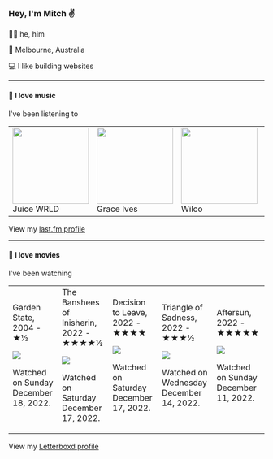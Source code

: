 <article><h3>Hey, I&#x27;m Mitch ✌️</h3><section><p>🙆‍♂️ he, him</p><p>📍 Melbourne, Australia</p><p>💻 I like building websites</p></section><hr/><section><h4>💽 I love music</h4><p>I&#x27;ve been listening to</p><table><tbody><td><img src="https://lastfm.freetls.fastly.net/i/u/174s/cb8e41ecc96f769575babd440b81e795.png" height="150px" alt="" role="presentation"/><br/>Juice WRLD</td><td><img src="https://lastfm.freetls.fastly.net/i/u/174s/5394d0e0b39b5e69f239b3af20123770.png" height="150px" alt="" role="presentation"/><br/>Grace Ives</td><td><img src="https://lastfm.freetls.fastly.net/i/u/174s/b30dc63512734459a046814175ef8193.png" height="150px" alt="" role="presentation"/><br/>Wilco</td><td><img src="https://lastfm.freetls.fastly.net/i/u/174s/140fbd4e75078c59a9a1552a8dfd1d85.png" height="150px" alt="" role="presentation"/><br/>Big Thief</td><td><img src="https://lastfm.freetls.fastly.net/i/u/174s/bda47e23218d9b04b1b76ecfbd8dcff2.png" height="150px" alt="" role="presentation"/><br/>Elliott Smith</td></tbody></table><span>View my <a href="https://www.last.fm/user/mylsb">last.fm profile</a></span></section><hr/><section><h4>📼 I love movies</h4><p>I&#x27;ve been watching</p><table><tbody><td>Garden State, 2004 - ★½<br/><span> <p><img src="https://a.ltrbxd.com/resized/film-poster/5/1/6/8/9/51689-garden-state-0-600-0-900-crop.jpg?v=de19ae4a38"/></p> <p>Watched on Sunday December 18, 2022.</p> </span></td><td>The Banshees of Inisherin, 2022 - ★★★★½<br/><span> <p><img src="https://a.ltrbxd.com/resized/film-poster/5/9/8/8/8/2/598882-the-banshees-of-inisherin-0-600-0-900-crop.jpg?v=933f9af6e7"/></p> <p>Watched on Saturday December 17, 2022.</p> </span></td><td>Decision to Leave, 2022 - ★★★★<br/><span> <p><img src="https://a.ltrbxd.com/resized/film-poster/6/2/9/3/2/0/629320-decision-to-leave-0-600-0-900-crop.jpg?v=30eaeaf481"/></p> <p>Watched on Saturday December 17, 2022.</p> </span></td><td>Triangle of Sadness, 2022 - ★★★½<br/><span> <p><img src="https://a.ltrbxd.com/resized/film-poster/4/2/7/9/7/0/427970-triangle-of-sadness-0-600-0-900-crop.jpg?v=a9210ebfee"/></p> <p>Watched on Wednesday December 14, 2022.</p> </span></td><td>Aftersun, 2022 - ★★★★★<br/><span> <p><img src="https://a.ltrbxd.com/resized/film-poster/8/6/8/5/5/8/868558-aftersun-0-600-0-900-crop.jpg?v=5ce2118fca"/></p> <p>Watched on Sunday December 11, 2022.</p> </span></td></tbody></table><span>View my <a href="https://letterboxd.com/myslab/">Letterboxd profile</a></span></section></article>